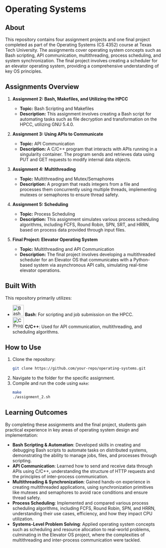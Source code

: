 # Operating Systems


## About
This repository contains four assignment projects and one final project completed as part of the Operating Systems (CS 4352) course at Texas Tech University. The assignments cover operating system concepts such as Bash scripting, API communication, multithreading, process scheduling, and system synchronization. The final project involves creating a scheduler for an elevator operating system, providing a comprehensive understanding of key OS principles.

## Assignments Overview

1. **Assignment 2: Bash, Makefiles, and Utilizing the HPCC**
   - **Topic:** Bash Scripting and Makefiles
   - **Description:** This assignment involves creating a Bash script for automating tasks such as file decryption and transformation on the HPCC, utilizing GNU 5.4.0.

2. **Assignment 3: Using APIs to Communicate**
   - **Topic:** API Communication
   - **Description:** A C/C++ program that interacts with APIs running in a singularity container. The program sends and retrieves data using PUT and GET requests to modify internal data objects.

3. **Assignment 4: Multithreading**
   - **Topic:** Multithreading and Mutex/Semaphores
   - **Description:** A program that reads integers from a file and processes them concurrently using multiple threads, implementing mutexes or semaphores to ensure thread safety.

4. **Assignment 5: Scheduling**
   - **Topic:** Process Scheduling
   - **Description:** This assignment simulates various process scheduling algorithms, including FCFS, Round Robin, SPN, SRT, and HRRN, based on process data provided through input files.

5. **Final Project: Elevator Operating System**
   - **Topic:** Multithreading and API Communication
   - **Description:** The final project involves developing a multithreaded scheduler for an Elevator OS that communicates with a Python-based system via asynchronous API calls, simulating real-time elevator operations.

## Built With
This repository primarily utilizes:
- <a href="https://www.gnu.org/software/bash/" target="_blank" rel="noreferrer"><img src="https://img.shields.io/badge/Bash-4EAA25?style=for-the-badge&logo=gnu-bash&logoColor=white" width="36" height="36" alt="Bash" /></a> **Bash**: For scripting and job submission on the HPCC.
- <a href="https://en.wikipedia.org/wiki/C_(programming_language)" target="_blank" rel="noreferrer"><img src="https://img.shields.io/badge/C-00599C?style=for-the-badge&logo=c&logoColor=white" width="36" height="36" alt="C Programming" /></a> **C/C++**: Used for API communication, multithreading, and scheduling algorithms.

## How to Use
1. Clone the repository:
    ```bash
    git clone https://github.com/your-repo/operating-systems.git
    ```
2. Navigate to the folder for the specific assignment.
3. Compile and run the code using `make`:
    ```bash
    make
    ./assignment_2.sh
    ```

## Learning Outcomes
By completing these assignments and the final project, students gain practical experience in key areas of operating system design and implementation:
- **Bash Scripting & Automation**: Developed skills in creating and debugging Bash scripts to automate tasks on distributed systems, demonstrating the ability to manage jobs, files, and processes through scripting.
- **API Communication**: Learned how to send and receive data through APIs using C/C++, understanding the structure of HTTP requests and the principles of inter-process communication.
- **Multithreading & Synchronization**: Gained hands-on experience in creating multithreaded applications, using synchronization primitives like mutexes and semaphores to avoid race conditions and ensure thread safety.
- **Process Scheduling**: Implemented and compared various process scheduling algorithms, including FCFS, Round Robin, SPN, and HRRN, understanding their use cases, efficiency, and how they impact CPU utilization.
- **Systems-Level Problem Solving**: Applied operating system concepts such as scheduling and resource allocation to real-world problems, culminating in the Elevator OS project, where the complexities of multithreading and inter-process communication were tackled.

